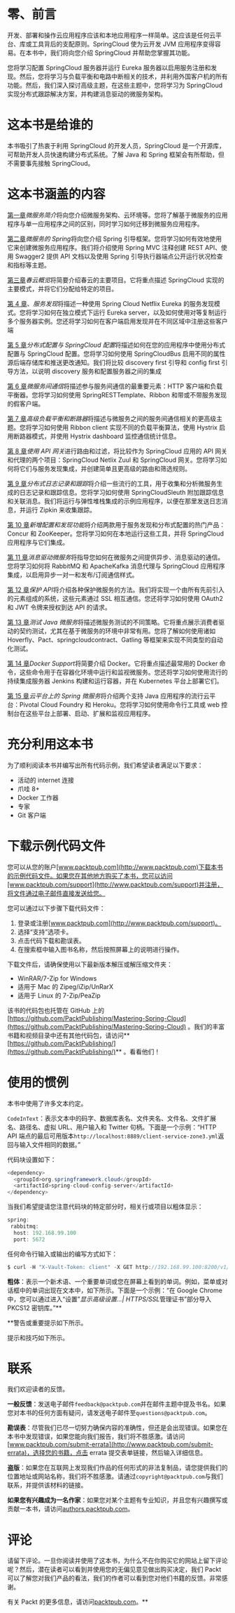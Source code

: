 # 零、前言

开发、部署和操作云应用程序应该和本地应用程序一样简单。这应该是任何云平台、库或工具背后的支配原则。SpringCloud 使为云开发 JVM 应用程序变得容易。在本书中，我们将向您介绍 SpringCloud 并帮助您掌握其功能。

您将学习配置 SpringCloud 服务器并运行 Eureka 服务器以启用服务注册和发现。然后，您将学习与负载平衡和电路中断相关的技术，并利用外国客户机的所有功能。然后，我们深入探讨高级主题，在这些主题中，您将学习为 SpringCloud 实现分布式跟踪解决方案，并构建消息驱动的微服务架构。

# 这本书是给谁的

本书吸引了热衷于利用 SpringCloud 的开发人员，SpringCloud 是一个开源库，可帮助开发人员快速构建分布式系统。了解 Java 和 Spring 框架会有所帮助，但不需要事先接触 SpringCloud。

# 这本书涵盖的内容

[第一章](01.html)*微服务简介*将向您介绍微服务架构、云环境等。您将了解基于微服务的应用程序与单一应用程序之间的区别，同时学习如何迁移到微服务应用程序。

[第二章](02.html)*微服务的 Spring*将向您介绍 Spring 引导框架。您将学习如何有效地使用它来创建微服务应用程序。我们将介绍使用 Spring MVC 注释创建 REST API、使用 Swagger2 提供 API 文档以及使用 Spring 引导执行器端点公开运行状况检查和指标等主题。

[第三章](03.html)*春云概览*将简要介绍春云的主要项目。它将重点描述 SpringCloud 实现的主要模式，并将它们分配给特定的项目。

[第 4 章](04.html)、*服务发现*将描述一种使用 Spring Cloud Netflix Eureka 的服务发现模式。您将学习如何在独立模式下运行 Eureka server，以及如何使用对等复制运行多个服务器实例。您还将学习如何在客户端启用发现并在不同区域中注册这些客户端

[第 5 章](05.html)*分布式配置与 SpringCloud 配置*将描述如何在您的应用程序中使用分布式配置与 SpringCloud 配置。您将学习如何使用 SpringCloudBus 启用不同的属性源后端存储库和推送更改通知。我们将比较 discovery first 引导和 config first 引导方法，以说明 discovery 服务和配置服务器之间的集成

[第 6 章](06.html)*微服务间通信*将描述参与服务间通信的最重要元素：HTTP 客户端和负载平衡器。您将学习如何使用 SpringRESTTemplate、Ribbon 和带或不带服务发现的假客户端。

[第 7 章](07.html)*高级负载平衡和断路器*将描述与微服务之间的服务间通信相关的更高级主题。您将学习如何使用 Ribbon client 实现不同的负载平衡算法，使用 Hystrix 启用断路器模式，并使用 Hystrix dashboard 监控通信统计信息。

[第 8 章](08.html)*使用 API 网关*进行路由和过滤，将比较作为 SpringCloud 应用的 API 网关和代理的两个项目：SpringCloud Netlix Zuul 和 SpringCloud 网关。您将学习如何将它们与服务发现集成，并创建简单且更高级的路由和筛选规则。

[第 9 章](09.html)*分布式日志记录和跟踪*将介绍一些流行的工具，用于收集和分析微服务生成的日志记录和跟踪信息。您将学习如何使用 SpringCloudSleuth 附加跟踪信息和关联消息。我们将运行与弹性堆栈集成的示例应用程序，以便在那里发送日志消息，并运行 Zipkin 来收集跟踪。

[第 10 章](10.html)*新增配置和发现功能*将介绍两款用于服务发现和分布式配置的热门产品：Concur 和 ZooKeeper。您将学习如何在本地运行这些工具，并将 SpringCloud 应用程序与它们集成。

[第 11 章](11.html)*消息驱动微服务*将指导您如何在微服务之间提供异步、消息驱动的通信。您将学习如何将 RabbitMQ 和 ApacheKafka 消息代理与 SpringCloud 应用程序集成，以启用异步一对一和发布/订阅通信样式。

[第 12 章](12.html)*保护 API*将介绍各种保护微服务的方法。我们将实现一个由所有先前引入的元素组成的系统，这些元素通过 SSL 相互通信。您还将学习如何使用 OAuth2 和 JWT 令牌来授权到达 API 的请求。

[第 13 章](13.html)*测试 Java 微服务*将描述微服务测试的不同策略。它将重点展示消费者驱动的契约测试，尤其在基于微服务的环境中非常有用。您将了解如何使用诸如 Hoverfly、Pact、springcloudcontract、Gatling 等框架来实现不同类型的自动化测试。

[第 14 章](14.html)*Docker Support*将简要介绍 Docker。它将重点描述最常用的 Docker 命令，这些命令用于在容器化环境中运行和监视微服务。您还将学习如何使用流行的持续集成服务器 Jenkins 构建和运行容器，并在 Kubernetes 平台上部署它们。

[第 15 章](15.html)*云平台上的 Spring 微服务*将介绍两个支持 Java 应用程序的流行云平台：Pivotal Cloud Foundry 和 Heroku。您将学习如何使用命令行工具或 web 控制台在这些平台上部署、启动、扩展和监视应用程序。

# 充分利用这本书

为了顺利阅读本书并编写出所有代码示例，我们希望读者满足以下要求：

*   活动的 internet 连接
*   爪哇 8+
*   Docker 工作器
*   专家
*   Git 客户端

# 下载示例代码文件

您可以从您的账户[www.packtpub.com](http://www.packtpub.com)下载本书的示例代码文件。如果您在其他地方购买了本书，您可以访问[www.packtpub.com/support](http://www.packtpub.com/support)并注册，将文件通过电子邮件直接发送给您。

您可以通过以下步骤下载代码文件：

1.  登录或注册[www.packtpub.com](http://www.packtpub.com/support)。
2.  选择“支持”选项卡。
3.  点击代码下载和勘误表。
4.  在搜索框中输入图书名称，然后按照屏幕上的说明进行操作。

下载文件后，请确保使用以下最新版本解压或解压缩文件夹：

*   WinRAR/7-Zip for Windows
*   适用于 Mac 的 Zipeg/iZip/UnRarX
*   适用于 Linux 的 7-Zip/PeaZip

该书的代码包也托管在 GitHub 上的[https://github.com/PacktPublishing/Mastering-Spring-Cloud](https://github.com/PacktPublishing/Mastering-Spring-Cloud) 。我们的丰富书籍和视频目录中还有其他代码包，请访问**[https://github.com/PacktPublishing/](https://github.com/PacktPublishing/)** 。看看他们！

# 使用的惯例

本书中使用了许多文本约定。

`CodeInText`：表示文本中的码字、数据库表名、文件夹名、文件名、文件扩展名、路径名、虚拟 URL、用户输入和 Twitter 句柄。下面是一个示例：“HTTP API 端点的最后可用版本`http://localhost:8889/client-service-zone3.yml`返回与输入文件相同的数据。”

代码块设置如下：

```java
<dependency>
  <groupId>org.springframework.cloud</groupId>
  <artifactId>spring-cloud-config-server</artifactId>
</dependency>
```

当我们希望提请您注意代码块的特定部分时，相关行或项目以粗体显示：

```java
spring:
 rabbitmq:
  host: 192.168.99.100
  port: 5672
```

任何命令行输入或输出的编写方式如下：

```java
$ curl -H "X-Vault-Token: client" -X GET http://192.168.99.100:8200/v1/secret/client-service
```

**粗体**：表示一个新术语、一个重要单词或您在屏幕上看到的单词。例如，菜单或对话框中的单词出现在文本中，如下所示。下面是一个示例：“在 Google Chrome 中，您可以通过进入“设置”*显示高级设置…| HTTPS/SSL*管理证书”部分导入 PKCS12 密钥库。”**

 **警告或重要提示如下所示。

提示和技巧如下所示。

# 联系

我们欢迎读者的反馈。

**一般反馈**：发送电子邮件`feedback@packtpub.com`并在邮件主题中提及书名。如果您对本书的任何方面有疑问，请发送电子邮件至`questions@packtpub.com`。

**勘误表**：尽管我们已尽一切努力确保内容的准确性，但还是会出现错误。如果您在本书中发现错误，如果您能向我们报告，我们将不胜感激。请访问[www.packtpub.com/submit-errata](http://www.packtpub.com/submit-errata)，选择您的书籍，点击 errata 提交表单链接，然后输入详细信息。

**盗版**：如果您在互联网上发现我们作品的任何形式的非法复制品，请您提供我们的位置地址或网站名称，我们将不胜感激。请通过`copyright@packtpub.com`与我们联系，并提供该材料的链接。

**如果您有兴趣成为一名作家**：如果您对某个主题有专业知识，并且您有兴趣撰写或贡献一本书，请访问[authors.packtpub.com](http://authors.packtpub.com/)。

# 评论

请留下评论。一旦你阅读并使用了这本书，为什么不在你购买它的网站上留下评论呢？然后，潜在读者可以看到并使用您的无偏见意见做出购买决定，我们 Packt 可以了解您对我们产品的看法，我们的作者可以看到您对他们书籍的反馈。非常感谢。

有关 Packt 的更多信息，请访问[packtpub.com](https://www.packtpub.com/)。**